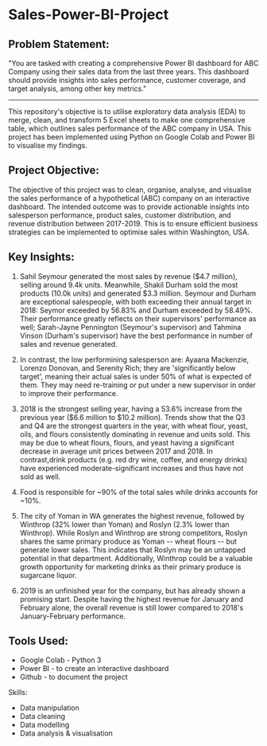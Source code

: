 # Sales-Power-BI-Project

## Problem Statement:
"You are tasked with creating a comprehensive Power BI dashboard for ABC Company using their sales data from the last three years. This dashboard should provide insights into sales performance, customer coverage, and target analysis, among other key metrics."

---

This repository's objective is to utilise exploratory data analysis (EDA) to merge, clean, and transform 5 Excel sheets to make one comprehensive table, which outlines sales performance of the ABC company in USA. This project has been implemented using Python on Google Colab and Power BI to visualise my findings.

## Project Objective:
The objective of this project was to clean, organise, analyse, and visualise the sales performance of a hypothetical (ABC) company on an interactive dashboard. The intended outcome was to provide actionable insights into salesperson performance, product sales, customer distribution, and revenue distribution between 2017-2019. This is to ensure efficient business strategies can be implemented to optimise sales within Washington, USA.

## Key Insights: 

1. Sahil Seymour generated the most sales by revenue ($4.7 million), selling around 9.4k units. Meanwhile, Shakil Durham sold the most products (10.0k units) and generated $3.3 million. Seymour and Durham are exceptional salespeople, with both exceeding their annual target in 2018: Seymor exceeded by 56.83% and Durham exceeded by 58.49%. Their performance greatly reflects on their supervisors' performance as well; Sarah-Jayne Pennington (Seymour's supervisor) and Tahmina Vinson (Durham's supervisor) have the best performance in number of sales and revenue generated. 
   
2. In contrast, the low performining salesperson are: Ayaana Mackenzie, Lorenzo Donovan, and Serenity Rich; they are 'significantly below target', meaning their actual sales is under 50% of what is expected of them. They may need re-training or put under a new supervisor in order to improve their performance.
   
3. 2018 is the strongest selling year, having a 53.6% increase from the previous year ($6.6 million to $10.2 million). Trends show that the Q3 and Q4 are the strongest quarters in the year, with wheat flour, yeast, oils, and flours consistently dominating in revenue and units sold. This may be due to wheat flours, flours, and yeast having a significant decrease in average unit prices between 2017 and 2018. In contrast,drink products (e.g. red dry wine, coffee, and energy drinks) have experienced moderate-significant increases and thus have not sold as well. 
   
4. Food is responsible for ~90% of the total sales while drinks accounts for ~10%.
   
5. The city of Yoman in WA generates the highest revenue, followed by Winthrop (32% lower than Yoman) and Roslyn (2.3% lower than Winthrop). While Roslyn and Winthrop are strong competitors, Roslyn shares the same primary produce as Yoman -- wheat flours -- but generate lower sales. This indicates that Roslyn may be an untapped potential in that department. Additionally, Winthrop could be a valuable growth opportunity for marketing drinks as their primary produce is sugarcane liquor.
   
6. 2019 is an unfinished year for the company, but has already shown a promising start. Despite having the highest revenue for January and February alone, the overall revenue is still lower compared to 2018's January-February performance. 

## Tools Used:
- Google Colab - Python 3
- Power BI - to create an interactive dashboard
- Github - to document the project

Skills:
- Data manipulation
- Data cleaning
- Data modelling 
- Data analysis & visualisation
